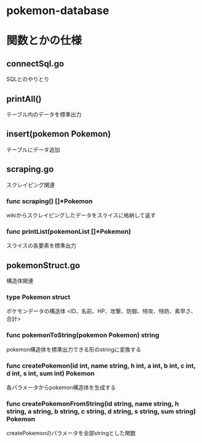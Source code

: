 # pokemon-database

# 関数とかの仕様
## connectSql.go
SQLとのやりとり
## printAll()
テーブル内のデータを標準出力
## insert(pokemon Pokemon)
テーブルにデータ追加
## scraping.go
スクレイピング関連
### func scraping() []*Pokemon
wikiからスクレイピングしたデータをスライスに格納して返す
### func printList(pokemonList []*Pokemon)
スライスの各要素を標準出力

## pokemonStruct.go
構造体関連
### type Pokemon struct
ポケモンデータの構造体 <ID、名前、HP、攻撃、防御、特攻、特防、素早さ、合計>
### func pokemonToString(pokemon Pokemon) string
pokemon構造体を標準出力できる形のstringに変換する
### func createPokemon(id int, name string, h int, a int, b int, c int, d int, s int, sum int) Pokemon
各パラメータからpokemon構造体を生成する
### func createPokemonFromString(id string, name string, h string, a string, b string, c string, d string, s string, sum string) Pokemon
createPokemonのパラメータを全部stringとした関数